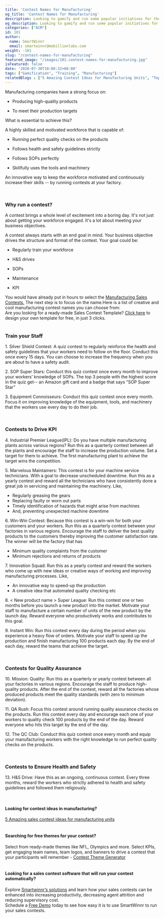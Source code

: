 ```yaml
---
title: 'Contest Names for Manufacturing'
og_title: 'Contest Names for Manufacturing'
description: Looking to gamify and run some popular initiatives for the manufacturing employees in your plants? Train, drive KPI, health and safety, and QA through exciting contests.
og_description: Looking to gamify and run some popular initiatives for the manufacturing employees in your plants? Train, drive KPI, health and safety, and QA through exciting contests.
categories: ["ACM"]
id: 101
author:
  name: SmartWinnr
  email: smartwinnr@mobillionlabs.com
weight: -101
slug: "/contest-names-for-manufacturing"
featured_image: "/images/101.contest-names-for-manufacturing.jpg"
isFeatured: false
date: '2020-07-30T10:00:32+08:00'
tags: ["Gamification", "Training", "Manufacturing"]
relatedBlogs : ["5 Amazing Contest Ideas for Manufacturing Units", "Top 20 Sales Contest Names", "25 Creative Sales Team Names", "23 Sales incentive ideas to keep your sales team motivated", "Sales Contest Communication Template", "How to Launch a Sales Contest"]
---
```


Manufacturing companies have a strong focus on: 

* Producing high-quality products 

* To meet their production targets

What is essential to achieve this? 

A highly skilled and motivated workforce that is capable of:

* Running perfect quality checks on the products

* Follows health and safety guidelines strictly

* Follows SOPs perfectly

* Skillfully uses the tools and machinery 

An innovative way to keep the workforce motivated and continuously increase their skills -- by running contests at your factory.

<br>

### **Why run a contest?**

A contest brings a whole level of excitement into a boring day. It's not just about getting your workforce engaged. It's a lot about meeting your business objectives. 

A contest always starts with an end goal in mind. Your business objective drives the structure and format of the contest. Your goal could be:

* Regularly train your workforce

* H&S drives

* SOPs

* Maintenance

* KPI

<div class="ml-margin-bottom10">You would have already put in hours to select the <a href="https://smartwinnr.com/post/5-amazing-contest-ideas-for-manufacturing-units/" target="_blank" class="ml_custom_link">Manufacturing Sales Contests.</a> The next step is to focus on the name.Here is a list of creative and cool manufacturing contest names you can choose from:</div>  

<!-- Once you finalize a contest idea, focus on giving it a catchy name. Here is a list of creative and cool manufacturing contest names you can choose from: -->

<div class="ml_pro_tip ml-margin-top20 ml-margin-bottom20">
  Are you looking for a ready-made <span class="ml_text_bold">Sales Contest Template?</span> <a href="https://tools.smartwinnr.com/#/contest-theme-generator" rel="noreferrer" target="_blank" class="ml_custom_link">Click here</a> to design your own template for free, in just 3 clicks.
</div>

<br>

### **Train your Staff**

<div class="ml-margin-left10">
  <p><span class="ml_text_bold"> 1. Silver Shield Contest: </span>A quiz contest to <span class="ml_highlighted_text">regularly reinforce the health and safety guidelines</span> that your workers need to follow on the floor. Conduct this once every 15 days. You can choose to increase the frequency when you are about to have a safety audit.</p>
  <p><span class="ml_text_bold"> 2. SOP Super Stars: </span>Conduct this quiz contest once every month to improve your workers’ <span class="ml_highlighted_text">knowledge of SOPs.</span> The top 3 people with the highest score in the quiz get-- an Amazon gift card and a badge that says “SOP Super Star” </p>
  <p><span class="ml_text_bold"> 3. Equipment Connoisseurs: </span>Conduct this quiz contest once every month. Focus it on <span class="ml_highlighted_text">improving knowledge of the equipment, tools, and machinery</span> that the workers use every day to do their job.</p>
</div>

<br>

### **Contests to Drive KPI**

<div class="ml-margin-left10">
  <p><span class="ml_text_bold"> 4. Industrial Premier League(IPL): </span>Do you have multiple manufacturing plants across various regions? Run this as a quarterly contest between all the plants and encourage the staff to <span class="ml_highlighted_text">increase the production volume.</span> Set a target for them to achieve. The first manufacturing plant to achieve the target wins the competition.</p>
  <p><span class="ml_text_bold"> 5. Marvelous Maintainers: </span>This contest is for your machine service technicians. With a goal to <span class="ml_highlighted_text">decrease unscheduled downtime.</span> Run this as a yearly contest and reward all the technicians who have consistently done a great job in servicing and maintaining the machinery. Like, </p>
  <ul>
    <li class="ml_font_1">Regularly greasing the gears</li>
    <li class="ml_font_1">Replacing faulty or worn out parts</li>
    <li class="ml_font_1">Timely identification of hazards that might arise from machines</li>
    <li class="ml_font_1">And, preventing unexpected machine downtime</li>
  </ul>
  <p><span class="ml_text_bold"> 6. Win-Win Contest: </span>Because this contest is a win-win for both your customers and your workers. Run this as a quarterly contest between your factories in various regions. Encourage the staff to deliver the best quality products to the customers thereby improving the customer satisfaction rate. The winner will be the factory that has</p>
  <ul>
    <li class="ml_font_1"><span class="ml_highlighted_text">Minimum quality complaints</span> from the customer</li>
    <li class="ml_font_1"><span class="ml_highlighted_text">Minimum rejections and returns</span> of products</li>
  </ul>
  <p><span class="ml_text_bold"> 7. Innovation Squad: </span>Run this as a yearly contest and reward the workers who come up with new ideas or creative ways of working and <span class="ml_highlighted_text">improving manufacturing processes.</span> Like,</p>
  <ul>
    <li class="ml_font_1">An innovative way to speed-up the production</li>
    <li class="ml_font_1">A creative idea that automated quality checking etc</li>
  </ul>
  <p><span class="ml_text_bold"> 8. < New product name > Super League: </span>Run this contest one or two months before you <span class="ml_highlighted_text">launch a new product</span> into the market. Motivate your staff to manufacture a certain number of units of the new product by the launch day. Reward everyone who productively works and contributes to this goal.</p>
  <p><span class="ml_text_bold"> 9. Instant Win: </span>Run this contest every day during the period when you experience a heavy flow of orders. Motivate your staff to <span class="ml_highlighted_text">speed up the production</span> and finish manufacturing 100 products each day. By the end of each day, reward the teams that achieve the target. </p>
</div>

<br>

### **Contests for Quality Assurance**

<div class="ml-margin-left10">
  <p><span class="ml_text_bold"> 10. Mission: Quality: </span>Run this as a quarterly or yearly contest between all your factories in various regions. Encourage the staff to produce high-quality products. After the end of the contest, reward all the factories whose produced products meet the quality standards (with zero to <span class="ml_highlighted_text">minimum deviation</span>).</p>
  <p><span class="ml_text_bold"> 11. QA Rush: </span>Focus this contest around running quality assurance checks on the products. Run this contest every day and encourage each one of your workers to quality check 100 products by the end of the day. Reward everyone who hits this target by the end of the day. </p>
  <p><span class="ml_text_bold"> 12. The QC Club: </span>Conduct this quiz contest once every month and equip your manufacturing workers with the right knowledge to<span class="ml_highlighted_text"> run perfect quality checks </span>on the products.</p>
</div>

<br>

### **Contests to Ensure Health and Safety**

<div class="ml-margin-left10">
  <p><span class="ml_text_bold"> 13. H&S Drive: </span>Have this as an ongoing, continuous contest. Every three months, reward the workers who strictly adhered to health and safety guidelines and followed them religiously.</p>
</div>

<!-- <div class="ml_text_italic ml-margin-bottom10">Once your contest is set, you need to focus on effectively communicating it to your audience. Follow our <a href="https://www.smartwinnr.com/post/sales-contest-communication-template/" target="_blank" class="ml-desc-text">sales contest communication template</a> to announce the contest.</div>

<div class="ml_text_italic ml-margin-bottom10">Wondering what awards to give to your contest winners? Get creative ideas from our article on <a href="https://www.smartwinnr.com/post/creative-employee-recognition-award-names/" target="_blank" class="ml-desc-text">creative employee recognition awards.</a></div>

<div class="ml_text_italic ml-margin-bottom10">Want to run hassle-free, fully-automated, virtual contests? Use <a href="https://www.smartwinnr.com/product/sales-contest/" target="_blank" class="ml-desc-text">SmartWinnr’s mobile-first Gamified Platform</a> to run effective and engaging contests, track progress on live-leaderboard, and more.</div> -->

<br>

#### **Looking for contest ideas in manufacturing?**

<div class="ml-margin-bottom10"><a href="https://smartwinnr.com/post/5-amazing-contest-ideas-for-manufacturing-units/" target="_blank" class="ml_custom_link">5 Amazing sales contest ideas for manufacturing units</a></div>

<br>

#### **Searching for free themes for your contest?**

<div class="ml-margin-bottom10">Select from ready-made themes like NFL, Olympics and more. Select KPIs, get engaging team names, team logos, and banners to drive a contest that your participants will remember - <a href="https://tools.smartwinnr.com/#/contest-theme-generator" rel="noreferrer" target="_blank" class="ml_custom_link">Contest Theme Generator</a></div> 

<br>

#### **Looking for a sales contest software that will run your contest automatically?**

<div class="ml-margin-bottom10">Explore <a href="https://www.smartwinnr.com/product/sales-contest/" target="_blank" class="ml_custom_link">Smartwinnr’s solutions</a> and learn how your sales contests can be enhanced into increasing productivity, decreasing agent attrition and reducing supervisory cost.</div>

<div class="ml-margin-bottom10">Schedule a <a href="https://www.smartwinnr.com/request-demo/" target="_blank" class="ml_custom_link">Free Demo</a> today to see how easy it is to use SmartWinnr to run your sales contests. </div>
